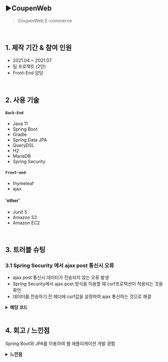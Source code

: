 ## :arrow_forward:CoupenWeb

> CoupenWeb E-commerce

<br>

## 1. 제작 기간 & 참여 인원

- 2021.04 ~ 2021.07
- 팀 프로젝트 (2인)
- Front-End 담당

<br>

## 2. 사용 기술

#### `Back-End`
- Java 11
- Spring Boot
- Gradle
- Spring Data JPA
- QueryDSL
- H2
- MariaDB
- Spring Security

#### `Front-end`
- thymeleaf
- ajax

#### 'other'
- Junit 5
- Amazon S3
- Amazon EC2

<br>

## 3. 트러블 슈팅
### 3.1 Spring Security 에서 ajax post 통신시 오류
- ajax post 통신시 데이터가 전송되지 않는 오류 발생
- Spring Security에서 ajax post 방식을 이용할 때 csrf프로텍션이 적용되는 것을 확인
- 데이터를 전송하기 전 헤더에 csrf값을 설정하여 ajax 통신하는 것으로 해결
<details>
<summary><b>해당 코드</b></summary>
<div markdown="1">

~~~java
<head>
	/*csrf값 설정*/
	<meta name="_csrf" th:content="${_csrf.token}"/>
	<meta name="_csrf_header" th:content="${_csrf.headerName}"/>
</head>
	
<body>
	/*내용 생략*/
</body>
	
<script>
function infoCheck(){
    var token = $("meta[name='_csrf']").attr("content");
	var header = $("meta[name='_csrf_header']").attr("content");
	var form = document.loginCheck;
	var account = $('#username').val();
	var password = $('#password').val();
	var data = {account : account, password : password}

    $.ajax({
		type : "post",
		url : "/pwCheck",
		data : data,
		beforeSend : function(xhr){   /*데이터를 전송하기 전에 헤더에 csrf값을 설정한다*/
				xhr.setRequestHeader(header, token);
        },
        success : function(result){
            if(result){
                form.submit();
            }else{
                $('#loginMsg').html("아이디 또는 비밀번호가 일치하지 않습니다.");
                $("#loginMsg").css("color", "red");
            }

        },
        error : function() {
               $('#loginMsg').html("계정이 존재하지 않습니다.");
                    $("#loginMsg").css("color", "red");
            }


        });
}
</script>
~~~
</div>
</details>

<br>

## 4. 회고 / 느낀점
Spring Boot와 JPA를 이용하여 웹 애플리케이션 개발 경험
<details>
<summary><b>느낀점</b></summary>
<div markdown="1">
Spring Boot과 JPA를 처음 알게 되어 프로젝트를 진행했다
처음이라 역시 아쉬움이 많이 남는 프로젝트였다 부트와 JPA를 처음 사용해보며,
<br><br>
프로젝트 시작 시기에 팀원 한 분은 취업에 성공하여, 한 분은 개인 사정으로 떠나게 되었기 때문에 배포까지 계획했었지만 그럴 수 없었던 점이 아쉬움이 크게 남는다.
<br><br>
하지만 팀원과 소통하며, 밤낮으로 같이 프로젝트를 진행했던 기억이 즐거웠으며, 많이 배우게 된 계기가 된 것 같다. 회고를 쓰는 지금은 프로젝트를 끝낸 지 10개월 정도 지난 후인데 이제 와서 코드를 다시 보면 뜯어고치고 싶은 부분이 많다. 
<br><br>
설계부터 시작해서 배포까지 해보는 개인 프로젝트를 진행해 보고 싶어서 우선순위에서 밀리게 됐지만, 개인 프로젝트 종료 후 아쉬움이 남는 첫 프로젝트를 리팩토링 해서 배포까지 다시 한번 해봐야겠다고 생각을 한다.
</div>
</details>
